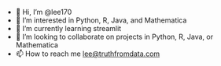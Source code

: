 - 👋 Hi, I’m @lee170
- 👀 I’m interested in Python, R, Java, and Mathematica
- 🌱 I’m currently learning streamlit
- 💞️ I’m looking to collaborate on projects in Python, R, Java, or Mathematica
- 📫 How to reach me lee@truthfromdata.com

<!---
lee170/lee170 is a ✨ special ✨ repository because its `README.md` (this file) appears on your GitHub profile.
You can click the Preview link to take a look at your changes.
--->
